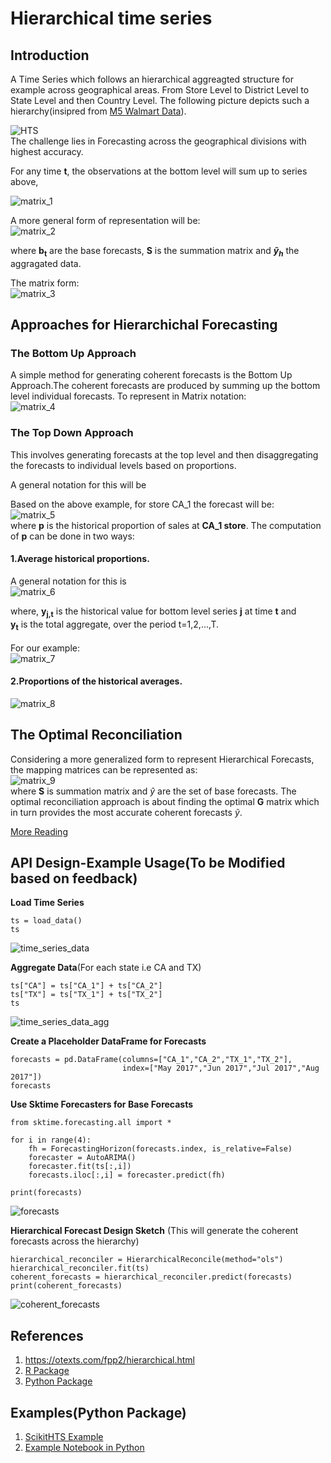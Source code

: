 # Hierarchical time series

## Introduction

A Time Series which follows an hierarchical aggreagted structure for example across geographical areas.
From Store Level to District Level to State Level and then Country Level. The following picture depicts such a hierarchy(insipred from [M5 Walmart Data](https://www.kaggle.com/c/m5-forecasting-accuracy)). 

![HTS](HTS.png)<br>
The challenge lies in Forecasting across the geographical divisions with highest accuracy.

For any time **t**, the observations at the bottom level will sum up to series above,<br>

 ![matrix_1](matrix_1.png)<br>

 A more general form of representation will be:<br>
 ![matrix_2](matrix_2.png)

where **b<sub>t</sub>** are the base forecasts, **S** is the summation matrix and **$\tilde{y}_h$** the aggragated data.

The matrix form:<br>
![matrix_3](matrix_3.png)

## Approaches for Hierarchichal Forecasting

### The Bottom Up Approach

A simple method for generating coherent forecasts is the Bottom Up Approach.The coherent forecasts are produced by summing up the bottom level individual forecasts. To represent in Matrix notation:<br>
![matrix_4](matrix_4.png)

### The Top Down Approach
This involves generating forecasts at the top level and then disaggregating the forecasts to individual levels based on proportions.

A general notation for this will be

Based on the above example, for store CA_1 the forecast will be:<br>
![matrix_5](matrix_5.png)<br>
where **p** is the historical proportion of sales at **CA_1 store**.
The computation of **p** can be done in two ways:
#### 1.Average historical proportions.
A general notation for this is<br>
![matrix_6](matrix_6.png)<br>

where, **y<sub>j,t</sub>** is the historical value for bottom level series **j** at time **t** and<br> **y<sub>t</sub>** is the total aggregate, over the period t=1,2,...,T.<br><br>
For our example:<br>
![matrix_7](matrix_7.png)<br> 
#### 2.Proportions of the historical averages.<br>
![matrix_8](matrix_8.png)<br>

## The Optimal Reconciliation

Considering a more generalized form to represent Hierarchical Forecasts, the mapping matrices can be represented as:<br>
![matrix_9](matrix_9.png)<br>
where **S** is summation matrix and *$\hat{y}$* are the set of base forecasts. The optimal reconciliation approach is about finding the optimal **G** matrix which in turn provides the most accurate coherent forecasts $\tilde{y}$.<br>

[More Reading](https://otexts.com/fpp2/reconciliation.html)


## API Design-Example Usage(To be Modified based on feedback)
**Load Time Series**

```
ts = load_data()
ts
```
![time_series_data](e_prop_1.png)<br>

**Aggregate Data**(For each state i.e CA and TX)
```
ts["CA"] = ts["CA_1"] + ts["CA_2"]
ts["TX"] = ts["TX_1"] + ts["TX_2"]
ts
```
![time_series_data_agg](e_prop_2.png)<br>

**Create a Placeholder DataFrame for Forecasts**
```
forecasts = pd.DataFrame(columns=["CA_1","CA_2","TX_1","TX_2"],
                         index=["May 2017","Jun 2017","Jul 2017","Aug 2017"])
forecasts
```
**Use Sktime Forecasters for Base Forecasts**
```
from sktime.forecasting.all import *

for i in range(4):
    fh = ForecastingHorizon(forecasts.index, is_relative=False)
    forecaster = AutoARIMA()
    forecaster.fit(ts[:,i])
    forecasts.iloc[:,i] = forecaster.predict(fh) 

print(forecasts)
```

![forecasts](e_prop_3.png)<br>

**Hierarchical Forecast Design Sketch**
(This will generate the coherent forecasts across the hierarchy)

```
hierarchical_reconciler = HierarchicalReconcile(method="ols")
hierarchical_reconciler.fit(ts)
coherent_forecasts = hierarchical_reconciler.predict(forecasts)
print(coherent_forecasts)
```
![coherent_forecasts](e_prop_4.png)<br>

## References
1. https://otexts.com/fpp2/hierarchical.html
2. [R Package](https://cran.r-project.org/web/packages/hts/index.html) 
3. [Python Package](https://pypi.org/project/scikit-hts/)

## Examples(Python Package)
1. [ScikitHTS Example](https://github.com/carlomazzaferro/scikit-hts)
2. [Example Notebook in Python](https://colab.research.google.com/drive/1thHtaUS-8boRRVqZ1pYiog8zpljndxAu?usp=sharing)
